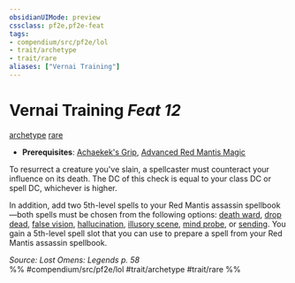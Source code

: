 ```yaml
---
obsidianUIMode: preview
cssclass: pf2e,pf2e-feat
tags:
- compendium/src/pf2e/lol
- trait/archetype
- trait/rare
aliases: ["Vernai Training"]
---
```

# Vernai Training  *Feat 12*  
[archetype](rules/traits/archetype.md)  [rare](rules/traits/rare.md)  

- **Prerequisites**: [Achaekek's Grip](compendium/feats/achaekeks-grip-lol.md), [Advanced Red Mantis Magic](compendium/feats/advanced-red-mantis-magic-lowg.md)

To resurrect a creature you've slain, a spellcaster must counteract your influence on its death. The DC of this check is equal to your class DC or spell DC, whichever is higher.

In addition, add two 5th-level spells to your Red Mantis assassin spellbook—both spells must be chosen from the following options: [death ward](compendium/spells/death-ward.md), [drop dead](compendium/spells/drop-dead.md), [false vision](compendium/spells/false-vision.md), [hallucination](compendium/spells/hallucination.md), [illusory scene](compendium/spells/illusory-scene.md), [mind probe](compendium/spells/mind-probe.md), or [sending](compendium/spells/sending.md). You gain a 5th-level spell slot that you can use to prepare a spell from your Red Mantis assassin spellbook.

*Source: Lost Omens: Legends p. 58*  
%% #compendium/src/pf2e/lol #trait/archetype #trait/rare %%